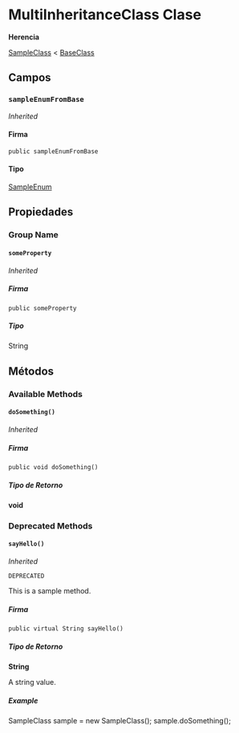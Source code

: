 # MultiInheritanceClass Clase

**Herencia**

[SampleClass](../samplegroup/SampleClass.md) < [BaseClass](BaseClass.md)

## Campos
### `sampleEnumFromBase`

*Inherited*

#### Firma
```apex
public sampleEnumFromBase
```

#### Tipo
[SampleEnum](../sample-enums/SampleEnum.md)

## Propiedades
### Group Name
#### `someProperty`

*Inherited*

##### Firma
```apex
public someProperty
```

##### Tipo
String

## Métodos
### Available Methods
#### `doSomething()`

*Inherited*

##### Firma
```apex
public void doSomething()
```

##### Tipo de Retorno
**void**

### Deprecated Methods
#### `sayHello()`

*Inherited*

`DEPRECATED`

This is a sample method.

##### Firma
```apex
public virtual String sayHello()
```

##### Tipo de Retorno
**String**

A string value.

##### Example
SampleClass sample &#x3D; new SampleClass(); 
sample.doSomething();